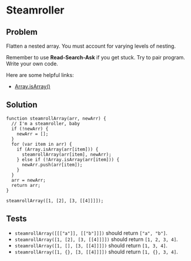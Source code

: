 # Steamroller

## Problem

Flatten a nested array. You must account for varying levels of nesting.

Remember to use **Read-Search-Ask** if you get stuck. Try to pair program. Write your own code.

Here are some helpful links:

* [Array.isArray()](https://developer.mozilla.org/en-US/docs/Web/JavaScript/Reference/Global_Objects/Array/isArray)

## Solution

```
function steamrollArray(arr, newArr) {
  // I'm a steamroller, baby
  if (!newArr) {
    newArr = [];
  }
  for (var item in arr) {
    if (Array.isArray(arr[item])) {
      steamrollArray(arr[item], newArr);
    } else if (!Array.isArray(arr[item])) {
      newArr.push(arr[item]);
    }
  }
  arr = newArr;
  return arr;
}

steamrollArray([1, [2], [3, [[4]]]]);
```

## Tests

* `steamrollArray([[["a"]], [["b"]]])` should return `["a", "b"]`.
* `steamrollArray([1, [2], [3, [[4]]]])` should return `[1, 2, 3, 4]`.
* `steamrollArray([1, [], [3, [[4]]]])` should return `[1, 3, 4]`.
* `steamrollArray([1, {}, [3, [[4]]]])` should return `[1, {}, 3, 4]`.